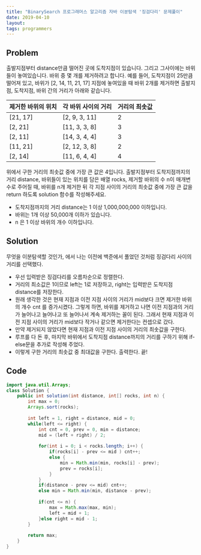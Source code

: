 ```yaml
---
title: "BinarySearch 프로그래머스 알고리즘 자바 이분탐색 '징검다리' 문제풀이"
date: 2019-04-10
layout:
tags: programmers
---
```



## Problem
출발지점부터 distance만큼 떨어진 곳에 도착지점이 있습니다. 그리고 그사이에는 바위들이 놓여있습니다. 바위 중 몇 개를 제거하려고 합니다.
예를 들어, 도착지점이 25만큼 떨어져 있고, 바위가 [2, 14, 11, 21, 17] 지점에 놓여있을 때 바위 2개를 제거하면 출발지점, 도착지점, 바위 간의 거리가 아래와 같습니다.

|제거한 바위의 위치|각 바위 사이의 거리|거리의 최솟값|
|----------------|------------------|------------|
|[21, 17]	       |[2, 9, 3, 11]	    |2           |
|[2, 21]	       |[11, 3, 3, 8]	    |3           |
|[2, 11]	       |[14, 3, 4, 4]	    | 3          |
|[11, 21]	       |[2, 12, 3, 8]	    | 2          |
|[2, 14]	       |[11, 6, 4, 4]	    | 4          |

위에서 구한 거리의 최솟값 중에 가장 큰 값은 4입니다.
출발지점부터 도착지점까지의 거리 distance, 바위들이 있는 위치를 담은 배열 rocks, 제거할 바위의 수 n이 매개변수로 주어질 때, 바위를 n개 제거한 뒤 각 지점 사이의 거리의 최솟값 중에 가장 큰 값을 return 하도록 solution 함수를 작성해주세요.

- 도착지점까지의 거리 distance는 1 이상 1,000,000,000 이하입니다.
- 바위는 1개 이상 50,000개 이하가 있습니다.
- n 은 1 이상 바위의 개수 이하입니다.


## Solution
무엇을 이분탐색할 것인가, 에서 나는 이전에 백준에서 풀었던 것처럼 징검다리 사이의 거리를 선택했다.
- 우선 입력받은 징검다리를 오름차순으로 정렬한다.
- 거리의 최소값은 1이므로 left는 1로 저장하고, right는 입력받은 도착지점 distance를 저장한다.
- 원래 생각한 것은 현재 지점과 이전 지점 사이의 거리가 mid보다 크면 제거한 바위의 개수 cnt 를 증가시켰다. 그렇게 하면, 바위를 제거하고 나면 이전 지점과의 거리가 늘어나고 늘어나고 또 늘어나서 계속 제거하는 꼴이 된다.
그래서 현재 지점과 이전 지점 사이의 거리가 mid보다 작거나 같으면 제거한다는 컨셉으로 갔다.
- 만약 제거되지 않았다면 현재 지점과 이전 지점 사이의 거리의 최솟값을 구한다.
- 루프를 다 돈 후, 마지막 바위에서 도착지점 distance까지의 거리를 구하기 위해 if-else문을 추가로 작성해 주었다.
- 이렇게 구한 거리의 최솟값 중 최대값을 구한다. 출력한다. 끝!


## Code
```java
import java.util.Arrays;
class Solution {
    public int solution(int distance, int[] rocks, int n) {
        int max = 0;
        Arrays.sort(rocks);
        
        int left = 1, right = distance, mid = 0;
        while(left <= right) {
        	int cnt = 0, prev = 0, min = distance;
        	mid = (left + right) / 2;
        	
        	for(int i = 0; i < rocks.length; i++) {
        		if(rocks[i] - prev <= mid ) cnt++;
        		else {
        			min = Math.min(min, rocks[i] - prev);
        			prev = rocks[i];
        		}
        	}
        	if(distance - prev <= mid) cnt++;
        	else min = Math.min(min, distance - prev);
        	
        	if(cnt <= n) {
        		max = Math.max(max, min);
        		left = mid + 1;
        	}else right = mid - 1;
        }
        
        return max;
    }
}
```
